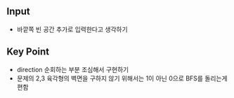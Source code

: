## Input

- 바깥쪽 빈 공간 추가로 입력한다고 생각하기

## Key Point

- direction 순회하는 부분 조심해서 구현하기
- 문제의 2,3 육각형의 벽면을 구하지 않기 위해서는 1이 아닌 0으로 BFS를 돌리는게 편함